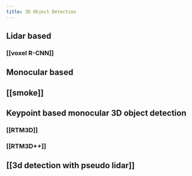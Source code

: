 ```yaml
---
title: 3D Object Detection
---
```


## Lidar based
### [[voxel R-CNN]]
## Monocular based
## [[smoke]]
## Keypoint based monocular 3D object detection
### [[RTM3D]]
### [[RTM3D++]]
## [[3d detection with pseudo lidar]]
##
